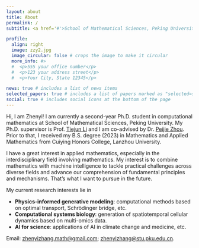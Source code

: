 ```yaml
---
layout: about
title: About
permalink: /
subtitle: <a href='#'>School of Mathematical Sciences, Peking University</a> 

profile:
  align: right
  image: zzy2.jpg
  image_circular: false # crops the image to make it circular
  more_info: #>
  #  <p>555 your office number</p>
  #  <p>123 your address street</p>
  #  <p>Your City, State 12345</p>

news: true # includes a list of news items
selected_papers: true # includes a list of papers marked as "selected={true}"
social: true # includes social icons at the bottom of the page
---
```


Hi, I am Zhenyi! I am currently a second-year Ph.D. student in computational mathematics at School of Mathematical Sciences, Peking University. My Ph.D. supervisor is Prof. [Tiejun Li](https://www.math.pku.edu.cn/teachers/litj/) and I am co-advised by Dr. [Peijie Zhou](https://cliffzhou92.github.io/). Prior to that, I received my B.S. degree (2023) in Mathematics and Applied Mathematics from Cuiying Honors College, Lanzhou University.  

I have a great interest in applied mathematics, especially in the interdisciplinary field involving mathematics.  My interest is to combine mathematics with  machine intelligence to tackle practical challenges  across diverse fields and advance our comprehension of fundamental principles and mechanisms. That’s what I want to pursue in the future.

My current research interests lie in 
- **Physics-informed generative modeling**: computational methods based on optimal transport, Schrödinger bridge, etc. 
- **Computational systems biology**: generation of spatiotemporal cellular dynamics based on multi-omics data.
- **AI for science**: applications of AI in climate change and medicine, etc. 


Email: [zhenyizhang.math@gmail.com](mailto:zhenyizhang.math@gmail.com); [zhenyizhang@stu.pku.edu.cn](mailto:zhenyizhang@stu.pku.edu.cn).


